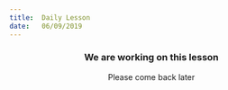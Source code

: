 ```yaml
---
title:  Daily Lesson
date:   06/09/2019
---
```


### <center>We are working on this lesson</center>
<center>Please come back later</center>